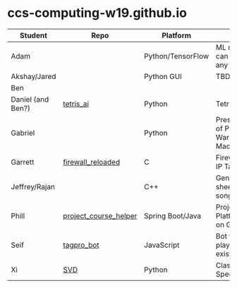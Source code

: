 # ccs-computing-w19.github.io

| Student | Repo | Platform | Synopsis |
|---------|------|----------|----------|
| Adam    | | Python/TensorFlow | ML model that can synthesize any instrument |
| Akshay/Jared | | Python GUI | TBD |
| Ben | | |
| Daniel (and Ben?) | [tetris_ai](https://github.com/ccs-computing-w19/tetris_ai)| Python | Tetris AI |
| Gabriel | | Python | Presentation/Impl of Prolog using Warren Abstract Machine |
| Garrett | [firewall_reloaded](https://github.com/ccs-computing-w19/firewall_reloaded)| C | Firewall similar to IP Tables |
| Jeffrey/Rajan | | C++| Generate a lead sheet from any song | 
| Phill | [project_course_helper](https://github.com/ccs-computing-w19/project_course_helper)| Spring Boot/Java | Project Course Platform Based on Github Orgs |
| Seif | [tagpro_bot](https://github.com/ccs-computing-w19/tagpro_bot)| JavaScript | Bot for tagpro (AI player for existing game) |
| Xi | [SVD](https://github.com/ccs-computing-w19/SVD) | Python | Classified, Specifics TBD | 

